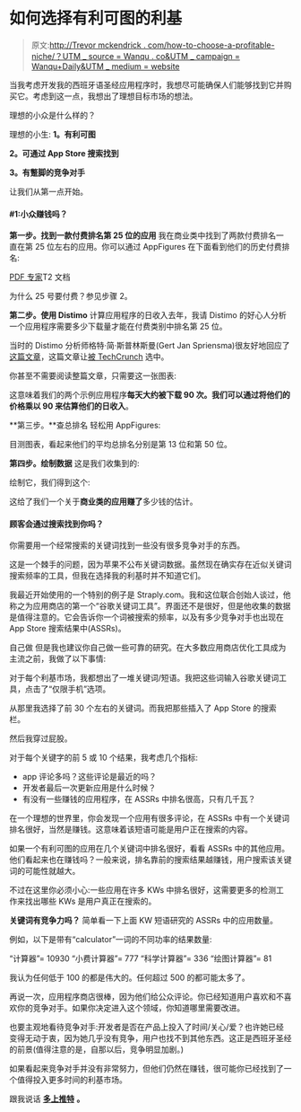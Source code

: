 # 如何选择有利可图的利基

> 原文:[http://Trevor mckendrick . com/how-to-choose-a-profitable-niche/？UTM _ source = Wanqu . co&UTM _ campaign = Wanqu+Daily&UTM _ medium = website](http://trevormckendrick.com/how-to-choose-a-profitable-niche/?utm_source=wanqu.co&utm_campaign=Wanqu+Daily&utm_medium=website)



当我考虑开发我的西班牙语圣经应用程序时，我想尽可能确保人们能够找到它并购买它。考虑到这一点，我想出了理想目标市场的想法。

理想的小众是什么样的？

理想的小生:
**1。有利可图**

**2。可通过 App Store 搜索找到**

**3。有蹩脚的竞争对手**

让我们从第一点开始。

#### **#1:小众赚钱吗？**

**第一步。找到一款付费排名第 25 位的应用**
我在商业类中找到了两款付费排名一直在第 25 位左右的应用。你可以通过 AppFigures 在下面看到他们的历史付费排名:

[PDF 专家](https://itunes.apple.com/us/app/pdf-expert-professional-pdf/id323133888?mt=8)T2 文档





为什么 25 号要付费？参见步骤 2。

**第二步。使用 Distimo**
计算应用程序的日收入去年，我请 Distimo 的好心人分析一个应用程序需要多少下载量才能在付费类别中排名第 25 位。

当时的 Distimo 分析师格特·简·斯普林斯曼(Gert Jan Spriensma)很友好地回应了[这篇文章](http://www.distimo.com/blog/2012_05_quora-answering-series-download-volume-needed-to-hit-top-25-per-category/)，这篇文章让[被 TechCrunch](http://techcrunch.com/2012/05/16/how-many-daily-downloads-does-it-take-to-reach-the-top-of-the-app-store/) 选中。

你甚至不需要阅读整篇文章，只需要这一张图表:



这意味着我们的两个示例应用程序**每天大约被下载 90 次。**我们可以**通过将他们的价格乘以 90 来估算他们的日收入**。



**第三步。**查总排名
轻松用 AppFigures:





目测图表，看起来他们的平均总排名分别是第 13 位和第 50 位。

**第四步。绘制数据**
这是我们收集到的:



绘制它，我们得到这个:



这给了我们一个关于**商业类的应用赚了**多少钱的估计。

#### 顾客会通过搜索找到你吗？

你需要用一个经常搜索的关键词找到一些没有很多竞争对手的东西。

这是一个棘手的问题，因为苹果不公布关键词数据。虽然现在确实存在近似关键词搜索频率的工具，但我在选择我的利基时并不知道它们。

我最近开始使用的一个特别的例子是 Straply.com。我和这位联合创始人谈过，他称之为应用商店的第一个“谷歌关键词工具”。界面还不是很好，但是他收集的数据是值得注意的。它会告诉你一个词被搜索的频率，以及有多少竞争对手也出现在 App Store 搜索结果中(ASSRs)。

自己做
但是我也建议你自己做一些可靠的研究。在大多数应用商店优化工具成为主流之前，我做了以下事情:

对于每个利基市场，我都想出了一堆关键词/短语。我把这些词输入谷歌关键词工具，点击了“仅限手机”选项。

从那里我选择了前 30 个左右的关键词。而我把那些插入了 App Store 的搜索栏。

然后我穿过屁股。

对于每个关键字的前 5 或 10 个结果，我考虑几个指标:

*   app 评论多吗？这些评论是最近的吗？
*   开发者最后一次更新应用是什么时候？
*   有没有一些赚钱的应用程序，在 ASSRs 中排名很高，只有几千瓦？

在一个理想的世界里，你会发现一个应用有很多评论，在 ASSRs 中有一个关键词排名很好，当然是赚钱。这意味着该短语可能是用户正在搜索的内容。

如果一个有利可图的应用在几个关键词中排名很好，看看 ASSRs 中的其他应用。他们看起来也在赚钱吗？一般来说，排名靠前的搜索结果越赚钱，用户搜索该关键词的可能性就越大。

不过在这里你必须小心:一些应用在许多 KWs 中排名很好，这需要更多的检测工作来找出哪些 KWs 是用户真正在搜索的。

**关键词有竞争力吗？**
简单看一下上面 KW 短语研究的 ASSRs 中的应用数量。

例如，以下是带有“calculator”一词的不同功率的结果数量:

“计算器”= 10930
“小费计算器”= 777
“科学计算器”= 336
“绘图计算器”= 81

我认为任何低于 100 的都是伟大的。任何超过 500 的都可能太多了。

再说一次，应用程序商店很棒，因为他们给公众评论。你已经知道用户喜欢和不喜欢你的竞争对手。如果你决定进入这个领域，你知道哪里需要改进。

也要主观地看待竞争对手:开发者是否在产品上投入了时间/关心/爱？也许她已经变得无动于衷，因为她几乎没有竞争，用户也找不到其他东西。这正是西班牙圣经的前景(值得注意的是，自那以后，竞争明显加剧。)

如果看起来竞争对手并没有非常努力，但他们仍然在赚钱，很可能你已经找到了一个值得投入更多时间的利基市场。

跟我说话 [**多上推特**](http://twitter.com/trevmckendrick) **。**

‍

















